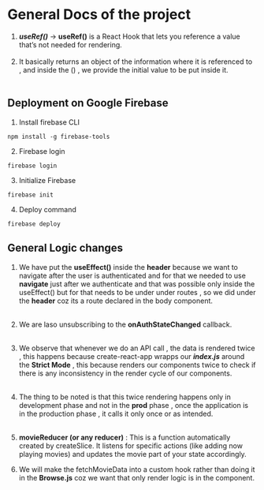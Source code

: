 # General Docs of the project

1. ***useRef()*** -> **useRef()** is a React Hook that lets you reference a value that’s not needed for rendering.<br><br>
2. It basically returns an object of the information where it is referenced to , and inside the () , we provide the initial value to be put inside it.<br><br>

## Deployment on Google Firebase

1. Install firebase CLI 
```
npm install -g firebase-tools
```

2. Firebase login 
```
firebase login
```

3. Initialize Firebase 

```
firebase init
```

4. Deploy command
```
firebase deploy
```

## General Logic changes

1. We have put the **useEffect()** inside the **header** because we want to navigate after the user is authenticated and for that we needed to use **navigate** just after we authenticate and that was possible only inside the useEffect() but for that needs to be under under routes , so we did under the **header** coz its a route declared in the body component.<br><br>
2. We are laso unsubscribing to the **onAuthStateChanged** callback. <br><br>
3. We observe that whenever we do an API call , the data is rendered twice , this happens because create-react-app wrapps our ***index.js*** around the **Strict Mode** , this because renders our components twice to check if there is any inconsistency in the render cycle of our components.<br><br>
4. The thing to be noted is that this twice rendering happens only in development phase and not in the **prod** phase , once the application is in the production phase , it calls it only once or as intended.<br><br>

5. **movieReducer (or any reducer)** : This is a function automatically created by createSlice. It listens for specific actions (like adding now playing movies) and updates the movie part of your state accordingly.

6. We will make the fetchMovieData into a custom hook rather than doing it in the **Browse.js** coz we want that only render logic is in the component.<br><br>


